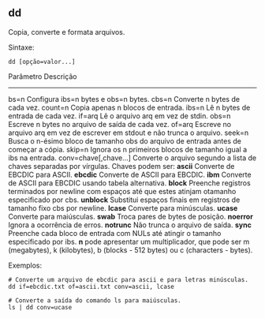 ## dd

Copia, converte e formata arquivos.

Sintaxe: 

	dd [opção=valor...]

Parâmetro              Descrição
---------              ---------                                         
bs=n                   Configura ibs=n bytes e obs=n bytes.
cbs=n                  Converte n bytes de cada vez.
count=n                Copia apenas n blocos de entrada.
ibs=n                  Lê n bytes de entrada de cada vez.
if=arq                 Lê o arquivo arq em vez de stdin.
obs=n                  Escreve n bytes no arquivo de saída de cada vez.
of=arq                 Escreve no arquivo arq em vez de escrever em
                       stdout e não trunca o arquivo.
seek=n                 Busca o n-ésimo bloco de tamanho obs do
                       arquivo de entrada antes de começar a cópia.
skip=n                 Ignora os n primeiros blocos de tamanho igual a
                       ibs na entrada.
conv=chave[,chave...]  Converte o arquivo segundo a lista de chaves
                       separadas por vírgulas. Chaves podem ser:
                       **ascii**      Converte de EBCDIC para ASCII.
                       **ebcdic**     Converte de ASCII para EBCDIC.
                       **ibm**        Converte de ASCII para EBCDIC usando
                                      tabela alternativa.
                       **block**      Preenche registros terminados por newline
                                      com espaços até que estes atinjam otamanho
                                      especificado por cbs.
                       **unblock**    Substitui espaços finais em registros de
                                      tamanho fixo cbs por newline.
                       **lcase**      Converte para minúsculas.
                       **ucase**      Converte para maiúsculas.
                       **swab**       Troca pares de bytes de posição.
                       **noerror**    Ignora a ocorrência de erros.
                       **notrunc**    Não trunca o arquivo de saída.
                       **sync**       Preenche cada bloco de entrada com NULs até
                                      atingir o tamanho especificado por ibs.
                       **n**          pode apresentar um multiplicador, que pode ser m
                                      (megabytes), k (kilobytes), b (blocks - 512 bytes) ou
                                      c (characters - bytes).

Exemplos:

	# Converte um arquivo de ebcdic para ascii e para letras minúsculas.
	dd if=ebcdic.txt of=ascii.txt conv=ascii, lcase

	# Converte a saída do comando ls para maiúsculas.
	ls | dd conv=ucase

